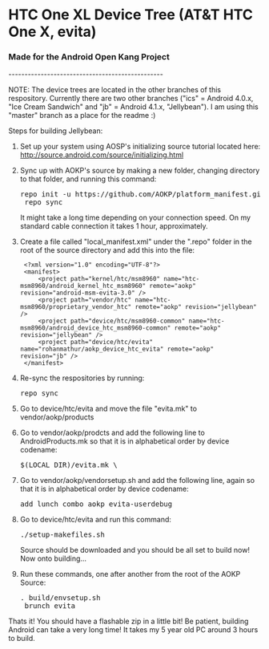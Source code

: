 <h1>HTC One XL Device Tree (AT&T HTC One X, evita)</h1>
<h3>Made for the Android Open Kang Project</h3>
------------------------------------------------

NOTE: The device trees are located in the other branches of this respository. Currently there are two other branches ("ics" = Android 4.0.x, "Ice Cream Sandwich" and "jb" = Android 4.1.x, "Jellybean"). I am using this "master" branch as a place for the readme :)

Steps for building Jellybean:

1. Set up your system using AOSP's initializing source tutorial located here: http://source.android.com/source/initializing.html
2. Sync up with AOKP's source by making a new folder, changing directory to that folder, and running this command:

    <pre>repo init -u https://github.com/AOKP/platform_manifest.git -b jb
    repo sync</pre>

    It might take a long time depending on your connection speed. On my standard cable connection it takes 1 hour, approximately.

3. Create a file called "local_manifest.xml" under the ".repo" folder in the root of the source directory and add this into the file:

        <?xml version="1.0" encoding="UTF-8"?>
        <manifest>
            <project path="kernel/htc/msm8960" name="htc-msm8960/android_kernel_htc_msm8960" remote="aokp" revision="android-msm-evita-3.0" />
            <project path="vendor/htc" name="htc-msm8960/proprietary_vendor_htc" remote="aokp" revision="jellybean" />
            <project path="device/htc/msm8960-common" name="htc-msm8960/android_device_htc_msm8960-common" remote="aokp" revision="jellybean" />
            <project path="device/htc/evita" name="rohanmathur/aokp_device_htc_evita" remote="aokp" revision="jb" />
        </manifest>

4. Re-sync the respositories by running:

    <pre>repo sync</pre>

5. Go to device/htc/evita and move the file "evita.mk" to vendor/aokp/products
6. Go to vendor/aokp/prodcts and add the following line to AndroidProducts.mk so that it is in alphabetical order by device codename:

    <pre>$(LOCAL_DIR)/evita.mk \</pre>

7. Go to vendor/aokp/vendorsetup.sh and add the following line, again so that it is in alphabetical order by device codename:

    <pre>add_lunch_combo aokp_evita-userdebug</pre>
    
8. Go to device/htc/evita and run this command:

    <pre>./setup-makefiles.sh</pre>
    
    Source should be downloaded and you should be all set to build now! Now onto building...
    
9. Run these commands, one after another from the root of the AOKP Source:

    <pre>. build/envsetup.sh
    brunch evita</pre>
    
Thats it! You should have a flashable zip in a little bit! Be patient, building Android can take a very long time! It takes my 5 year old PC around 3 hours to build.